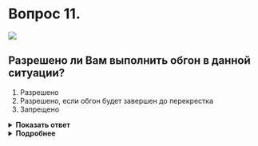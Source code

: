 # Вопрос 11.

![](https://s.drom.ru/i24228/pdd/tickets/2016/1543885435.jpg)

## Разрешено ли Вам выполнить обгон в данной ситуации?

1. Разрешено
2. Разрешено, если обгон будет завершен до перекрестка
3. Запрещено

<details>
<summary><b>Показать ответ</b></summary>
Правильный ответ: 2
</details>
<details>
<summary><b>Подробнее</b></summary>
Предупреждающий знак 1.6 «Пересечение равнозначных дорог» устанавливается вне населённого пункта за 150-300 м до перекрёстка. На таких перекрёстках обгон запрещён. Обгон в показанной ситуации совершить можете, но закончить его необходимо до границы перекрёстка.
(«Дорожные знаки», пункт 11.4 ПДД)
</details>